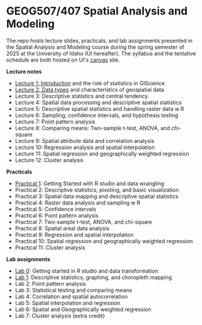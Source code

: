 # GEOG507/407 Spatial Analysis and Modeling

The repo hosts lecture slides, practicals, and lab assignments presented in the Spatial Analysis and Modeling course during the spring semester of 2025 at the University of Idaho (UI hereafter). The syllabus and the tentative schedule are both hosted on UI's [canvas](https://canvas.uidaho.edu/) site.

**Lecture notes**

-   [Lecture 1: Introduction](Lectures/Lecture1_Introduction.html) and the role of statistics in GIScience
-   [Lecture 2: Data types](Lectures/Lecture2_DataTypes_Characteristics.html) and characteristics of geospatial data
-   Lecture 3: Descriptive statistics and central tendency
-   Lecture 4: Spatial data processing and descriptive spatial statistics
-   Lecture 5: Descriptive spatial statistics and handling raster data w R
-   Lecture 6: Sampling, confidence intervals, and hypothesis testing
-   Lecture 7: Point pattern analysis
-   Lecture 8: Comparing means: Two-sample t-test, ANOVA, and chi-square
-   Lecture 9: Spatial attribute data and correlation analysis
-   Lecture 10: Regression analysis and spatial interpolation
-   Lecture 11: Spatial regression and geographically weighted regression
-   Lecture 12: Cluster analysis

**Practicals**

-   [Practical 1](Practicals/1_Practical.html): Getting Started with R studio and data wrangling
-   Practical 2: Descriptive statistics, pivoting, and basic visualization
-   Practical 3: Spatial data mapping and descriptive spatial statistics
-   Practical 4: Raster data analysis and sampling w R
-   Practical 5: Confidence intervals
-   Practical 6: Point pattern analysis
-   Practical 7: Two-sample t-test, ANOVA, and chi-square
-   Practical 8: Spatial areal data analysis
-   Practical 9: Regression and spatial interpolation
-   Practical 10: Spatial regression and geographically weighted regression
-   Practical 11: Cluster analysis

**Lab assignments**

-   [Lab 0](Labs/Lab0_template.html): Getting started in R studio and data transformation
-   [Lab 1](Labs/Lab1_template.html): Descriptive statistics, graphing, and choropleth mapping
-   Lab 2: Point pattern analysis
-   Lab 3: Statistical testing and comparing means
-   Lab 4: Correlation and spatial autocorrelation
-   Lab 5: Spatial interpolation and regression
-   Lab 6: Spatial and Geographically weighted regression
-   Lab 7: Cluster analysis (extra credit)
